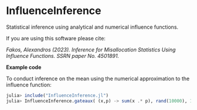 # InfluenceInference
Statistical inference using analytical and numerical influence functions.

If you are using this software please cite:

*Fakos, Alexandros (2023). Inference for Misallocation Statistics Using Influence Functions. SSRN paper No. 4501891.*

**Example code** 

To conduct inference on the mean using the numerical approximation to the influence function:

```julia
julia> include("InfluenceInference.jl")
julia> InfluenceInference.gateaux( (x,p) -> sum(x .* p), rand(10000), 10000)[1] |> InfluenceInference.inference
```
